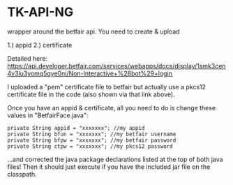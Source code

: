 TK-API-NG
=========

wrapper around the betfair api. You need to create & upload

1.) appid 
2.) certificate 

Detailed here:
  https://api.developer.betfair.com/services/webapps/docs/display/1smk3cen4v3lu3yomq5qye0ni/Non-Interactive+%28bot%29+login

I uploaded a "pem" certificate file to betfair but actually use a pkcs12 certificate file in the code (also shown via that link above).

Once you have an appid & certificate, all you need to do is change these values in "BetfairFace.java":

	private String appid = "xxxxxxx"; //my appid
	private String bfun = "xxxxxxx"; //my betfair username
	private String bfpw = "xxxxxxx"; //my betfair password
	private String ctpw = "xxxxxxx"; //my pkcs12 password

...and corrected the java package declarations listed at the top of both java files! Then it should just execute if you have the included jar file on the classpath.



